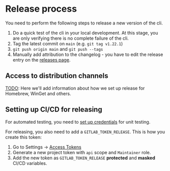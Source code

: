 # Release process

You need to perform the following steps to release a new version of the cli.

1. Do a quick test of the cli in your local development. At this stage, you are only verifying there is no complete failure of the cli.
1. Tag the latest commit on `main` (e.g. `git tag v1.22.1`)
1. `git push origin main` and `git push --tags`
1. Manually add attribution to the changelog - you have to edit the release entry on the [releases page](https://gitlab.com/gitlab-org/cli/-/releases).

## Access to distribution channels

[TODO](https://gitlab.com/groups/gitlab-org/-/epics/8251): Here we'll add information about how we set up release for Homebrew, WinGet and others.

## Setting up CI/CD for releasing

For automated testing, you need to [set up credentials](https://gitlab.com/groups/gitlab-org/-/epics/8251) for unit testing.

For releasing, you also need to add a `GITLAB_TOKEN_RELEASE`. This is how you create this token:

1. Go to Settings -> [Access Tokens](https://gitlab.com/gitlab-org/cli/-/settings/access_tokens)
1. Generate a new project token with `api` scope and `Maintainer` role.
1. Add the new token as `GITLAB_TOKEN_RELEASE` **protected** and **masked** CI/CD variables.
